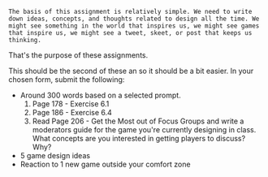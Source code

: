 	The basis of this assignment is relatively simple. We need to write down ideas, concepts, and thoughts related to design all the time. We might see something in the world that inspires us, we might see games that inspire us, we might see a tweet, skeet, or post that keeps us thinking.

That's the purpose of these assignments. 

This should be the second of these an so it should be a bit easier. In your chosen form, submit the following: 
- Around 300 words based on a selected prompt.
	1. Page 178 - Exercise 6.1
	2. Page 186 - Exercise 6.4
	3. Read Page 206 - Get the Most out of Focus Groups and write a moderators guide for the game you're currently designing in class. What concepts are you interested in getting players to discuss? Why?
- 5 game design ideas
- Reaction to 1 new game outside your comfort zone
